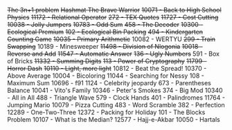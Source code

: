 ~~The 3n+1 problem~~
~~Hashmat The Brave Warrior~~
~~10071 - Back to High School Physics~~
~~11172 - Relational Operator~~
~~272 - TEX Quotes~~
~~11727 - Cost Cutting~~
~~10038 - Jolly Jumpers~~
~~10783 - Odd Sum~~
~~458 - The Decoder~~
~~10300 - Ecological Premium~~
~~102 - Ecological Bin Packing~~
~~494 - Kindergarten Counting Game~~
~~10035 - Primary Arithmetic~~
10082 - WERTYU
~~299 - Train Swapping~~
10189 - Minesweeper
~~11498 - Division of Nlogonia~~
~~10018 - Reverse and Add~~
~~11547 - Automatic Answer~~
~~136 - Ugly Numbers~~
591 - Box of Bricks
~~11332 - Summing Digits~~
~~113 - Power of Cryptography~~
~~11799 - Horror Dash~~
~~10110 - Light, more light~~
10812 - Beat the Spread!
10370 - Above Average
10004 - Bicoloring
11044 - Searching for Nessy
108 - Maximum Sum
10696 - f91
1124 - Celebrity jeopardy
673 - Parentheses Balance
10041 - Vito's Family
10346 - Peter's Smokes
374 - Big Mod
10340 - All in All
488 - Triangle Wave
579 - Clock Hands
401 - Palindromes
11764 - Jumping Mario
10079 - Pizza Cutting
483 - Word Scramble
382 - Perfection
12289 - One-Two-Three
12372 - Packing for Holiday
101 - The Blocks Problem
10107 - What is the Median?
12577 - Hajj-e-Akbar
10050 - Hartals